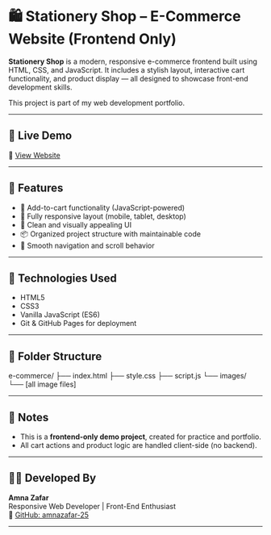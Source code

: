 # 🛍️ Stationery Shop – E-Commerce Website (Frontend Only)

**Stationery Shop** is a modern, responsive e-commerce frontend built using HTML, CSS, and JavaScript. It includes a stylish layout, interactive cart functionality, and product display — all designed to showcase front-end development skills.

This project is part of my web development portfolio.

---

## 🚀 Live Demo

🔗 [View Website](https://amnazafar-25.github.io/e-commerce/)

---

## 🎯 Features

- 🛒 Add-to-cart functionality (JavaScript-powered)
- 📱 Fully responsive layout (mobile, tablet, desktop)
- 🎨 Clean and visually appealing UI
- 📦 Organized project structure with maintainable code
- 🧭 Smooth navigation and scroll behavior

---

## 🔧 Technologies Used

- HTML5  
- CSS3  
- Vanilla JavaScript (ES6)  
- Git & GitHub Pages for deployment

---

## 📁 Folder Structure

e-commerce/
├── index.html
├── style.css
├── script.js
└── images/
└── [all image files]


---

## 📌 Notes

- This is a **frontend-only demo project**, created for practice and portfolio.
- All cart actions and product logic are handled client-side (no backend).

---

## 👩‍💻 Developed By

**Amna Zafar**  
Responsive Web Developer | Front-End Enthusiast  
🔗 [GitHub: amnazafar-25](https://github.com/amnazafar-25)

---

